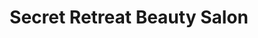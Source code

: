 ---
title: "Secret Retreat Beauty Salon"
url: /newport/secret-retreat-beauty-salon/
shop: Kosmetik
---